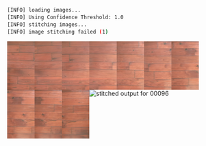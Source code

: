 ```bash
[INFO] loading images...
[INFO] Using Confidence Threshold: 1.0
[INFO] stitching images...
[INFO] image stitching failed (1)
```
<img src='../../images/00096_0002/00020.jpg' width='64px' align='left' />
<img src='../../images/00096_0002/00021.jpg' width='64px' align='left' />
<img src='../../images/00096_0002/00022.jpg' width='64px' align='left' />
<img src='../../images/00096_0002/00023.jpg' width='64px' align='left' />
<img src='../../images/00096_0002/00024.jpg' width='64px' align='left' />
<img src='../../images/00096_0002/00025.jpg' width='64px' align='left' />
<img src='../../images/00096_0002/00026.jpg' width='64px' align='left' />
<img src='../../images/00096_0002/00027.jpg' width='64px' align='left' />
<img src='../../images/00096_0002/00028.jpg' width='64px' align='left' />
<img src='../../images/00096_0002/00029.jpg' width='64px' align='left' />
<img src='00096_0002.png' alt='stitched output for 00096' title='stitched' />
